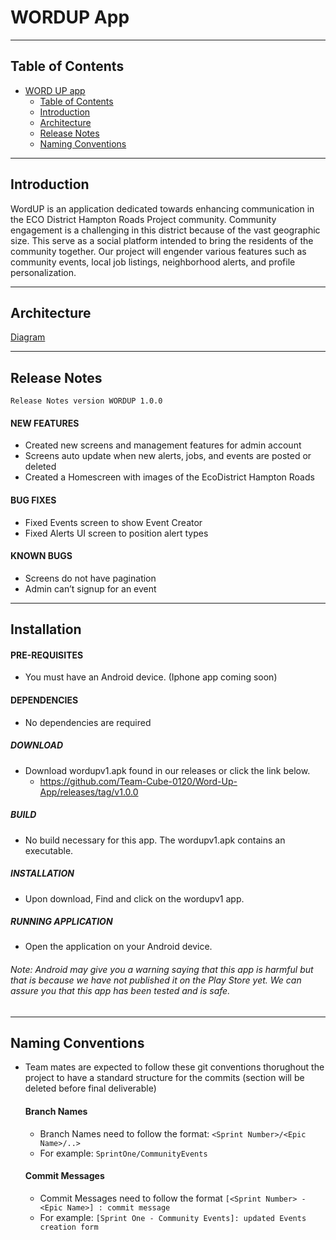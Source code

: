 # WORDUP App

---
## Table of Contents

- [WORD UP app](#word-up-app)
  - [Table of Contents](#table-of-contents)
  - [Introduction](#introduction)
  - [Architecture](#architecture)
  - [Release Notes](#release-notes)
  - [Naming Conventions](#naming-conventions)

---
## Introduction

WordUP is an application dedicated towards enhancing communication in the ECO District Hampton Roads Project community. Community engagement is a challenging in this district because of the vast geographic size. This serve as a social platform intended to bring the residents of the community together. Our project will engender various features such as community events, local job listings, neighborhood alerts, and profile personalization. 

---
## Architecture
[Diagram](assets/snack-icon.png)

---

## Release Notes
    Release Notes version WORDUP 1.0.0

#### NEW FEATURES
* Created new screens and management features for admin account
* Screens auto update when new alerts,  jobs, and events are posted or deleted
* Created a Homescreen with images of the EcoDistrict Hampton Roads

#### BUG FIXES
* Fixed Events screen to show Event Creator
* Fixed Alerts UI screen to position alert types
#### KNOWN BUGS
* Screens do not have pagination 
* Admin can’t signup for an event
---
## Installation
  
#### PRE-REQUISITES
* You must have an Android device. (Iphone app coming soon)
    
#### DEPENDENCIES
* No dependencies are required
    
##### DOWNLOAD
* Download wordupv1.apk found in our releases or click the link below.
    * https://github.com/Team-Cube-0120/Word-Up-App/releases/tag/v1.0.0
    
##### BUILD
* No build necessary for this app. The wordupv1.apk contains an executable.
    
##### INSTALLATION
* Upon download, Find and click on the wordupv1 app.
     
##### RUNNING APPLICATION
* Open the application on your Android device. 

###### Note: Android may give you a warning saying that this app is harmful but that is because we have not published it on the Play Store yet. We can assure you that this app has been tested and is safe. 


---

## Naming Conventions

- Team mates are expected to follow these git conventions thorughout the project to have a standard structure for the commits (section will be deleted before final deliverable)

    #### Branch Names
    - Branch Names need to follow the format: `<Sprint Number>/<Epic Name>/..>`
    - For example: `SprintOne/CommunityEvents`

    #### Commit Messages
    - Commit Messages need to follow the format `[<Sprint Number> - <Epic Name>] : commit message`
    - For example: `[Sprint One - Community Events]: updated Events creation form`

